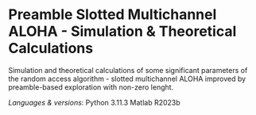 # Preamble Slotted Multichannel ALOHA - Simulation & Theoretical Calculations

Simulation and theoretical calculations of some significant parameters of the 
random access algorithm - slotted multichannel ALOHA improved by preamble-based
exploration with non-zero lenght.

*Languages & versions*:
Python 3.11.3
Matlab R2023b
